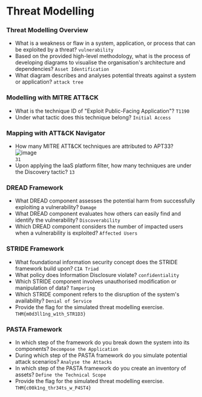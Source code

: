 # Threat Modelling

### Threat Modelling Overview
- What is a weakness or flaw in a system, application, or process that can be exploited by a threat? `vulnerability`
- Based on the provided high-level methodology, what is the process of developing diagrams to visualise the organisation's architecture and dependencies? `Asset Identification`
- What diagram describes and analyses potential threats against a system or application? `attack tree`

### Modelling with MITRE ATT&CK
- What is the technique ID of "Exploit Public-Facing Application"? `T1190`
- Under what tactic does this technique belong? `Initial Access`

### Mapping with ATT&CK Navigator
- How many MITRE ATT&CK techniques are attributed to APT33?<br />
![image](https://github.com/user-attachments/assets/61b40078-a46b-431a-8bc7-bc87eefe6714)<br />
`31`
- Upon applying the IaaS platform filter, how many techniques are under the Discovery tactic? `13`

### DREAD Framework
- What DREAD component assesses the potential harm from successfully exploiting a vulnerability? `Damage`
- What DREAD component evaluates how others can easily find and identify the vulnerability? `Discoverability`
- Which DREAD component considers the number of impacted users when a vulnerability is exploited? `Affected Users`

### STRIDE Framework
- What foundational information security concept does the STRIDE framework build upon? `CIA Triad`
- What policy does Information Disclosure violate? `confidentiality`
- Which STRIDE component involves unauthorised modification or manipulation of data? `Tampering`
- Which STRIDE component refers to the disruption of the system's availability? `Denial of Service`
- Provide the flag for the simulated threat modelling exercise. `THM{m0d3ll1ng_w1th_STR1D3}`

### PASTA Framework
- In which step of the framework do you break down the system into its components? `Decompose the Application`
- During which step of the PASTA framework do you simulate potential attack scenarios? `Analyse the Attacks`
- In which step of the PASTA framework do you create an inventory of assets? `Define the Technical Scope`
- Provide the flag for the simulated threat modelling exercise. `THM{c00k1ng_thr34ts_w_P4ST4}`
